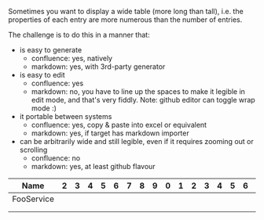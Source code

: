 Sometimes you want to display a wide table (more long than tall),
i.e. the properties of each entry are more numerous than the number of entries.

The challenge is to do this in a manner that:

- is easy to generate
  - confluence: yes, natively
  - markdown: yes, with 3rd-party generator
- is easy to edit
  - confluence: yes
  - markdown: no, you have to line up the spaces to make it legible in edit mode, and that's very fiddly. Note: github editor can toggle wrap mode :)
- it portable between systems
  - confluence: yes, copy & paste into excel or equivalent
  - markdown: yes, if target has markdown importer
- can be arbitrarily wide and still legible, even if it requires zooming out or scrolling
  - confluence: no
  - markdown: yes, at least github flavour

| Name | 2 | 3 | 4 | 5 | 6 | 7 | 8 | 9 | 0 | 1 | 2 | 3 | 4 | 5 | 6 | 7 | 8 | 9 | 0 | 1 | 2 | 3 | 4 | 5 | 6 | 7 | 8 | 9 | 0 | 1 | 2 | 3 | 4 | 5 | 6 | 7 | 8 | 9 | 0 |
|-----------|---|---|---|---|---|---|---|---|---|---|---|---|---|---|---|---|---|---|---|---|---|---|---|---|---|---|---|---|---|---|---|---|---|---|---|---|---|---|---|
| FooService  |   |   |   |   |   |   |   |   |   |   |   |   |   |   |   |   |   |   |   |   |   |   |   |   |   |   |   |   |   |   |   |   |   |   |   |   |   |   |   |
|   |   |   |   |   |   |   |   |   |   |   |   |   |   |   |   |   |   |   |   |   |   |   |   |   |   |   |   |   |   |   |   |   |   |   |   |   |   |   |   |
|   |   |   |   |   |   |   |   |   |   |   |   |   |   |   |   |   |   |   |   |   |   |   |   |   |   |   |   |   |   |   |   |   |   |   |   |   |   |   |   |
